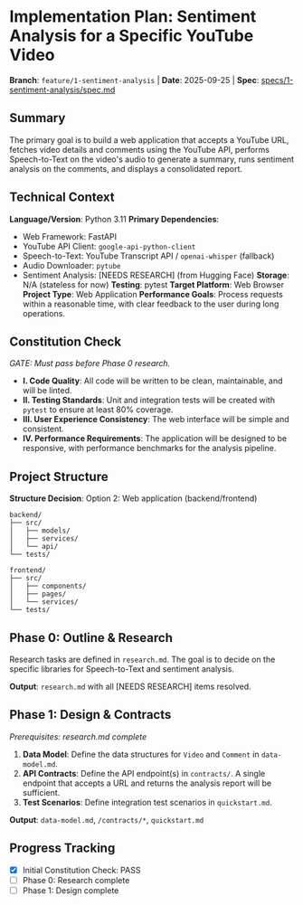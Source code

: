 # Implementation Plan: Sentiment Analysis for a Specific YouTube Video

**Branch**: `feature/1-sentiment-analysis` | **Date**: 2025-09-25 | **Spec**: [specs/1-sentiment-analysis/spec.md](specs/1-sentiment-analysis/spec.md)

## Summary
The primary goal is to build a web application that accepts a YouTube URL, fetches video details and comments using the YouTube API, performs Speech-to-Text on the video's audio to generate a summary, runs sentiment analysis on the comments, and displays a consolidated report.

## Technical Context
**Language/Version**: Python 3.11
**Primary Dependencies**: 
- Web Framework: FastAPI
- YouTube API Client: `google-api-python-client`
- Speech-to-Text: YouTube Transcript API / `openai-whisper` (fallback)
- Audio Downloader: `pytube`
- Sentiment Analysis: [NEEDS RESEARCH] (from Hugging Face)
**Storage**: N/A (stateless for now)
**Testing**: pytest
**Target Platform**: Web Browser
**Project Type**: Web Application
**Performance Goals**: Process requests within a reasonable time, with clear feedback to the user during long operations.

## Constitution Check
*GATE: Must pass before Phase 0 research.*

- **I. Code Quality**: All code will be written to be clean, maintainable, and will be linted.
- **II. Testing Standards**: Unit and integration tests will be created with `pytest` to ensure at least 80% coverage.
- **III. User Experience Consistency**: The web interface will be simple and consistent.
- **IV. Performance Requirements**: The application will be designed to be responsive, with performance benchmarks for the analysis pipeline.

## Project Structure
**Structure Decision**: Option 2: Web application (backend/frontend)

```
backend/
├── src/
│   ├── models/
│   ├── services/
│   └── api/
└── tests/

frontend/
├── src/
│   ├── components/
│   ├── pages/
│   └── services/
└── tests/
```

## Phase 0: Outline & Research
Research tasks are defined in `research.md`. The goal is to decide on the specific libraries for Speech-to-Text and sentiment analysis.

**Output**: `research.md` with all [NEEDS RESEARCH] items resolved.

## Phase 1: Design & Contracts
*Prerequisites: research.md complete*

1. **Data Model**: Define the data structures for `Video` and `Comment` in `data-model.md`.
2. **API Contracts**: Define the API endpoint(s) in `contracts/`. A single endpoint that accepts a URL and returns the analysis report will be sufficient.
3. **Test Scenarios**: Define integration test scenarios in `quickstart.md`.

**Output**: `data-model.md`, `/contracts/*`, `quickstart.md`

## Progress Tracking
- [x] Initial Constitution Check: PASS
- [ ] Phase 0: Research complete
- [ ] Phase 1: Design complete
